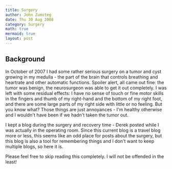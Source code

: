 ```yaml
---
title: Surgery
author: John Zumsteg
date: Thu 30 Aug 2008
category: Surgery
math: true
mermaid: true
layout: post
---
```

## Background ##
In October of 2007 I had some rather serious surgery on a tumor and cyst growing in my medulla - the part of the brain that controls breathing and heartrate and other automatic functions. Spoiler alert, all came out fine: the tumor was benign, the neurosurgeon was able to get it out completely. I was left with some residual effects: I have no sense of touch or fine motor skills in the fingers and thumb of my right-hand and the bottom of my right foot, and there are some large parts of my right side with little or no feeling. But you know what? Those things are just annoyances - I'm healthy otherwise and I wouldn't have been if we hadn't taken the tumor out.

I kept a blog during the surgery and recovery time - Derek posted while I was actually in the operating room. Since this current blog is a travel blog more or less, this seems like an odd place for posts about the surgery, but this blog is also a tool for remembering things and I don't want to keep multiple blogs, so here it is. 

Please feel free to skip reading this completely. I will not be offended in the least!  
